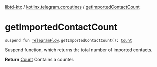 [libtd-ktx](../index.md) / [kotlinx.telegram.coroutines](index.md) / [getImportedContactCount](./get-imported-contact-count.md)

# getImportedContactCount

`suspend fun `[`TelegramFlow`](../kotlinx.telegram.core/-telegram-flow/index.md)`.getImportedContactCount(): `[`Count`](https://tdlibx.github.io/td/docs/org/drinkless/td/libcore/telegram/TdApi/Count.html)

Suspend function, which returns the total number of imported contacts.

**Return**
[Count](https://tdlibx.github.io/td/docs/org/drinkless/td/libcore/telegram/TdApi/Count.html) Contains a counter.

